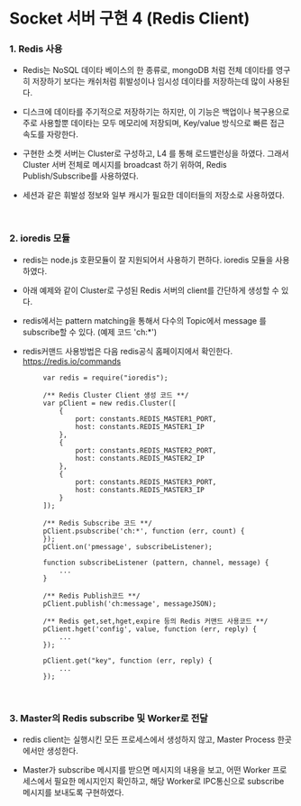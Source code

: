 # Socket 서버 구현 4 (Redis Client)

### 1. Redis 사용

 - Redis는 NoSQL 데이타 베이스의 한 종류로, mongoDB 처럼 전체 데이타를 영구히 저장하기 보다는 캐쉬처럼 휘발성이나 임시성 데이타를 저장하는데 많이 사용된다.
 
 - 디스크에 데이타를 주기적으로 저장하기는 하지만, 이 기능은 백업이나 복구용으로 주로 사용할뿐 데이타는 모두 메모리에 저장되며, Key/value 방식으로 빠른 접근 속도를 자랑한다.
 
 - 구현한 소켓 서버는 Cluster로 구성하고, L4 를 통해 로드밸런싱을 하였다. 그래서 Cluster 서버 전체로 메시지를 broadcast 하기 위하여, Redis Publish/Subscribe를 사용하였다.
 
 - 세션과 같은 휘발성 정보와 일부 캐시가 필요한 데이터들의 저장소로 사용하였다.
 
<br>

### 2. ioredis 모듈

 - redis는 node.js 호환모듈이 잘 지원되어서 사용하기 편하다. ioredis 모듈을 사용하였다.
 
 - 아래 예제와 같이 Cluster로 구성된 Redis 서버의 client를 간단하게 생성할 수 있다.
 
 - redis에서는 pattern matching을 통해서 다수의 Topic에서 message 를 subscribe할 수 있다. (예제 코드 'ch:*')
 
 - redis커맨드 사용방법은 다음 redis공식 홈페이지에서 확인한다. <https://redis.io/commands>
           
            var redis = require("ioredis");
            
            /** Redis Cluster Client 생성 코드 **/
            var pClient = new redis.Cluster([
                {
                    port: constants.REDIS_MASTER1_PORT,
                    host: constants.REDIS_MASTER1_IP
                },
                {
                    port: constants.REDIS_MASTER2_PORT,
                    host: constants.REDIS_MASTER2_IP
                },
                {
                    port: constants.REDIS_MASTER3_PORT,
                    host: constants.REDIS_MASTER3_IP
                }
            ]);
            
            /** Redis Subscribe 코드 **/
            pClient.psubscribe('ch:*', function (err, count) {
            });
            pClient.on('pmessage', subscribeListener);
            
            function subscribeListener (pattern, channel, message) {
                ...
            }
            
            /** Redis Publish코드 **/
            pClient.publish('ch:message', messageJSON);

            /** Redis get,set,hget,expire 등의 Redis 커맨드 사용코드 **/
            pClient.hget('config', value, function (err, reply) {
                ...
            });
            
            pClient.get("key", function (err, reply) {
                ...           
            });
<br>

### 3. Master의 Redis subscribe 및 Worker로 전달

 - redis client는 실행시킨 모든 프로세스에서 생성하지 않고, Master Process 한곳에서만 생성한다.
 
 - Master가 subscribe 메시지를 받으면 메시지의 내용을 보고, 어떤 Worker 프로세스에서 필요한 메시지인지 확인하고, 해당 Worker로 IPC통신으로 subscribe 메시지를 보내도록 구현하였다.

